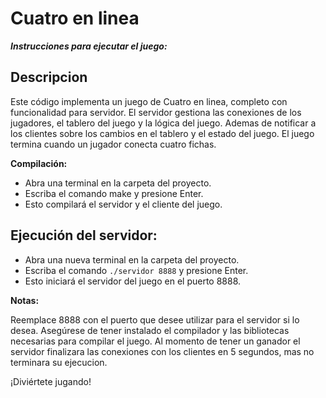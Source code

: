 
# Cuatro en linea 

***Instrucciones para ejecutar el juego:***

## Descripcion
Este código implementa un juego de Cuatro en linea, completo con funcionalidad para servidor. El servidor gestiona las conexiones de los jugadores, el tablero del juego y la lógica del juego. Ademas de notificar a los clientes sobre los cambios en el tablero y el estado del juego. El juego termina cuando un jugador conecta cuatro fichas.


**Compilación:**

- Abra una terminal en la carpeta del proyecto.
- Escriba el comando make y presione Enter.
- Esto compilará el servidor y el cliente del juego.

## Ejecución del servidor:

- Abra una nueva terminal en la carpeta del proyecto.
- Escriba el comando `./servidor 8888` y presione Enter.
- Esto iniciará el servidor del juego en el puerto 8888.


**Notas:**

Reemplace 8888 con el puerto que desee utilizar para el servidor si lo desea.
Asegúrese de tener instalado el compilador y las bibliotecas necesarias para compilar el juego.
Al momento de tener un ganador el servidor finalizara las conexiones con los clientes en 5 segundos, mas no terminara su ejecucion.


¡Diviértete jugando!
